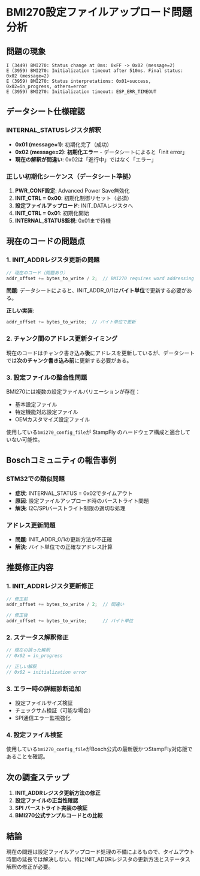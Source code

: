 # BMI270設定ファイルアップロード問題分析

## 問題の現象

```
I (3449) BMI270: Status change at 0ms: 0xFF -> 0x02 (message=2)
E (3959) BMI270: Initialization timeout after 510ms. Final status: 0x02 (message=2)
E (3959) BMI270: Status interpretations: 0x01=success, 0x02=in_progress, others=error
E (3959) BMI270: Initialization timeout: ESP_ERR_TIMEOUT
```

## データシート仕様確認

### INTERNAL_STATUSレジスタ解釈
- **0x01 (message=1)**: 初期化完了（成功）
- **0x02 (message=2)**: **初期化エラー** - データシートによると「init error」
- **現在の解釈が間違い**: 0x02は「進行中」ではなく「エラー」

### 正しい初期化シーケンス（データシート準拠）

1. **PWR_CONF設定**: Advanced Power Save無効化
2. **INIT_CTRL = 0x00**: 初期化制御リセット（必須）
3. **設定ファイルアップロード**: INIT_DATAレジスタへ
4. **INIT_CTRL = 0x01**: 初期化開始
5. **INTERNAL_STATUS監視**: 0x01まで待機

## 現在のコードの問題点

### 1. INIT_ADDRレジスタ更新の問題

```cpp
// 現在のコード（問題あり）
addr_offset += bytes_to_write / 2;  // BMI270 requires word addressing
```

**問題**: データシートによると、INIT_ADDR_0/1は**バイト単位**で更新する必要がある。

**正しい実装**:
```cpp
addr_offset += bytes_to_write;  // バイト単位で更新
```

### 2. チャンク間のアドレス更新タイミング

現在のコードはチャンク書き込み**後**にアドレスを更新しているが、データシートでは**次のチャンク書き込み前**に更新する必要がある。

### 3. 設定ファイルの整合性問題

BMI270には複数の設定ファイルバリエーションが存在：
- 基本設定ファイル
- 特定機能対応設定ファイル
- OEMカスタマイズ設定ファイル

使用している`bmi270_config_file`が StampFly のハードウェア構成と適合していない可能性。

## Boschコミュニティの報告事例

### STM32での類似問題
- **症状**: INTERNAL_STATUS = 0x02でタイムアウト
- **原因**: 設定ファイルアップロード時のバーストライト問題
- **解決**: I2C/SPIバーストライト制限の適切な処理

### アドレス更新問題
- **問題**: INIT_ADDR_0/1の更新方法が不正確
- **解決**: バイト単位での正確なアドレス計算

## 推奨修正内容

### 1. INIT_ADDRレジスタ更新修正
```cpp
// 修正前
addr_offset += bytes_to_write / 2;  // 間違い

// 修正後
addr_offset += bytes_to_write;      // バイト単位
```

### 2. ステータス解釈修正
```cpp
// 現在の誤った解釈
// 0x02 = in_progress

// 正しい解釈
// 0x02 = initialization error
```

### 3. エラー時の詳細診断追加
- 設定ファイルサイズ検証
- チェックサム検証（可能な場合）
- SPI通信エラー監視強化

### 4. 設定ファイル検証
使用している`bmi270_config_file`がBosch公式の最新版かつStampFly対応版であることを確認。

## 次の調査ステップ

1. **INIT_ADDRレジスタ更新方法の修正**
2. **設定ファイルの正当性確認**
3. **SPI バーストライト実装の検証**
4. **BMI270公式サンプルコードとの比較**

## 結論

現在の問題は設定ファイルアップロード処理の不備によるもので、タイムアウト時間の延長では解決しない。特にINIT_ADDRレジスタの更新方法とステータス解釈の修正が必要。